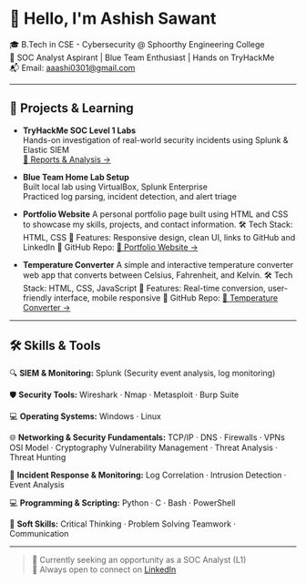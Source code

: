# 👋 Hello, I'm Ashish Sawant

🎓 B.Tech in CSE - Cybersecurity @ Sphoorthy Engineering College  
🔐 SOC Analyst Aspirant | Blue Team Enthusiast | Hands on TryHackMe   
📬 Email: aaashi0301@gmail.com

---

## 🧪 Projects & Learning

- **TryHackMe SOC Level 1 Labs**  
  Hands-on investigation of real-world security incidents using Splunk & Elastic SIEM  
  [📂 Reports & Analysis →](https://github.com/aaashi03/SOC-Labs)

- **Blue Team Home Lab Setup**  
  Built local lab using VirtualBox, Splunk Enterprise  
  Practiced log parsing, incident detection, and alert triage

- **Portfolio Website**
  A personal portfolio page built using HTML and CSS to showcase my skills, projects, and contact information.
 🛠️ Tech Stack: HTML, CSS
 🎯 Features: Responsive design, clean UI, links to GitHub and LinkedIn
 📂 GitHub Repo: [📂 Portfolio Website →](https://github.com/aaashi03/bharat_intern-task_1-ashish_sawant)

- **Temperature Converter**
  A simple and interactive temperature converter web app that converts between Celsius, Fahrenheit, and Kelvin.
 🛠️ Tech Stack: HTML, CSS, JavaScript
 🎯 Features: Real-time conversion, user-friendly interface, mobile responsive
 📂 GitHub Repo: [📂 Temperature Converter →](https://github.com/aaashi03/bharat_intern-task_2-ashish_sawant)

---
## 🛠️ Skills & Tools
🔍 **SIEM & Monitoring:**
Splunk (Security event analysis, log monitoring)

🛡️ **Security Tools:**
Wireshark · Nmap · Metasploit · Burp Suite

💻 **Operating Systems:**
Windows · Linux

🌐 **Networking & Security Fundamentals:**
TCP/IP · DNS · Firewalls · VPNs
OSI Model · Cryptography
Vulnerability Management · Threat Analysis · Threat Hunting

🚨 **Incident Response & Monitoring:**
Log Correlation · Intrusion Detection · Event Analysis

💻 **Programming & Scripting:**
Python · C · Bash · PowerShell

🤝 **Soft Skills:**
Critical Thinking · Problem Solving
Teamwork · Communication

---

> 🚀 Currently seeking an opportunity as a SOC Analyst (L1)  
> 💬 Always open to connect on [LinkedIn](https://www.linkedin.com/in/ashish-sawant-a02412260/)
